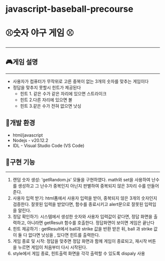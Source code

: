 # javascript-baseball-precourse
# ⚾숫자 야구 게임 ⚾
---
## 🎮게임 설명
---
* 사용자가 컴퓨터가 무작위로 고른 중복이 없는 3개의 숫자를 맞추는 게임이다
* 정답을 맞추지 못할시 힌트가 제공된다
  * 힌트 1. 같은 수가 같은 자리에 있으면 스트라이크
  * 힌트 2.다른 자리에 있으면 볼
  * 힌트 3.같은 수가 전혀 없으면 낫싱

## 🔧개발 환경
* html/javascript
* Nodejs - v20.12.2
* IDL - Visual Studio Code (VS Code) 



## 📌구현 기능
---
1. 랜덤 숫자 생성: 'getRandom.js' 모듈을 구현하였다. math와 set을 사용하여 난수를 생성하고 그 난수가 중복인지 아닌지 판별하여 중복되지 않은 3자리 수를 만들어준다.
2. 사용자 입력 받기: html폼에서 사용자 입력을 받아, 중복되지 않은 3개의 숫자인지 검증한다. 잘못된 입력을 받았다면, 함수를 종료시키고 alert문으로 잘못된 입력임을 알린다.
3. 정답 확인하기: 시스템에서 생성한 숫자와 사용자 입력값이 같다면, 정답 화면을 출력하고, 아니라면 getResult 함수를 호출한다. 정답화면이 보이면 게임은 끝난다
4. 힌트 제공하기 : getResult에서 ball과 strike 값을 반환 받은 뒤, ball 과 strike 값이 둘 다 없다면 낫싱을 , 있다면 힌트를 출력한다.
5. 게임 종료 및 시작: 정답을 맞추면 정답 화면과 함께 게임이 종료되고, 재시작 버튼을 누르면 게임이 처음부터 다시 시작된다.
6. style에서 게임 종료, 힌트출력 화면을 각각 출력할 수 있도록 dispaly 사용